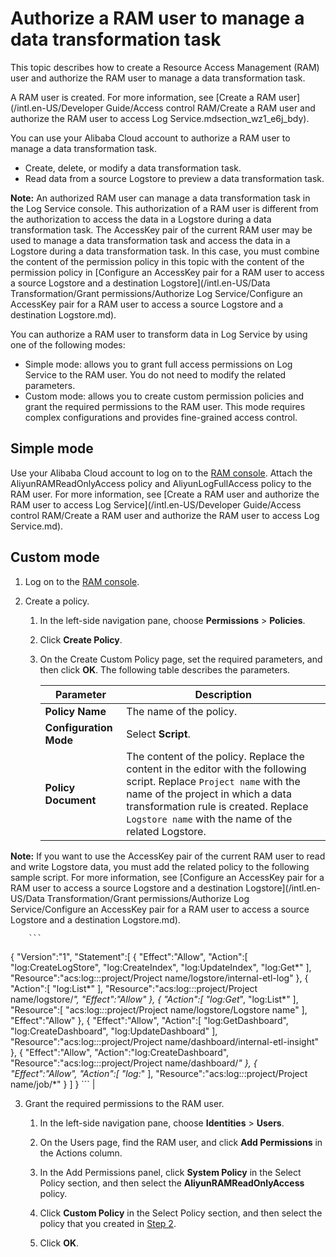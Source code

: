 # Authorize a RAM user to manage a data transformation task

This topic describes how to create a Resource Access Management \(RAM\) user and authorize the RAM user to manage a data transformation task.

A RAM user is created. For more information, see [Create a RAM user](/intl.en-US/Developer Guide/Access control RAM/Create a RAM user and authorize the RAM user to access Log Service.mdsection_wz1_e6j_bdy).

You can use your Alibaba Cloud account to authorize a RAM user to manage a data transformation task.

-   Create, delete, or modify a data transformation task.
-   Read data from a source Logstore to preview a data transformation task.

**Note:** An authorized RAM user can manage a data transformation task in the Log Service console. This authorization of a RAM user is different from the authorization to access the data in a Logstore during a data transformation task. The AccessKey pair of the current RAM user may be used to manage a data transformation task and access the data in a Logstore during a data transformation task. In this case, you must combine the content of the permission policy in this topic with the content of the permission policy in [Configure an AccessKey pair for a RAM user to access a source Logstore and a destination Logstore](/intl.en-US/Data Transformation/Grant permissions/Authorize Log Service/Configure an AccessKey pair for a RAM user to access a source Logstore and a destination
         Logstore.md).

You can authorize a RAM user to transform data in Log Service by using one of the following modes:

-   Simple mode: allows you to grant full access permissions on Log Service to the RAM user. You do not need to modify the related parameters.
-   Custom mode: allows you to create custom permission policies and grant the required permissions to the RAM user. This mode requires complex configurations and provides fine-grained access control.

## Simple mode

Use your Alibaba Cloud account to log on to the [RAM console](https://ram.console.aliyun.com/). Attach the AliyunRAMReadOnlyAccess policy and AliyunLogFullAccess policy to the RAM user. For more information, see [Create a RAM user and authorize the RAM user to access Log Service](/intl.en-US/Developer Guide/Access control RAM/Create a RAM user and authorize the RAM user to access Log Service.md).

## Custom mode

1.  Log on to the [RAM console](https://ram.console.aliyun.com/).

2.  Create a policy.

    1.  In the left-side navigation pane, choose **Permissions** \> **Policies**.

    2.  Click **Create Policy**.

    3.  On the Create Custom Policy page, set the required parameters, and then click **OK**. The following table describes the parameters.

        |Parameter|Description|
        |---------|-----------|
        |**Policy Name**|The name of the policy.|
        |**Configuration Mode**|Select **Script**.|
        |**Policy Document**|The content of the policy. Replace the content in the editor with the following script. Replace `Project name` with the name of the project in which a data transformation rule is created. Replace `Logstore name` with the name of the related Logstore.

**Note:** If you want to use the AccessKey pair of the current RAM user to read and write Logstore data, you must add the related policy to the following sample script. For more information, see [Configure an AccessKey pair for a RAM user to access a source Logstore and a destination Logstore](/intl.en-US/Data Transformation/Grant permissions/Authorize Log Service/Configure an AccessKey pair for a RAM user to access a source Logstore and a destination
         Logstore.md).

        ```
{
    "Version":"1",
    "Statement":[
        {
            "Effect":"Allow",
            "Action":[
                "log:CreateLogStore",
                "log:CreateIndex",
                "log:UpdateIndex",
                "log:Get*"
            ],
            "Resource":"acs:log:*:*:project/Project name/logstore/internal-etl-log"
        },
        {
            "Action":[
                "log:List*"
            ],
            "Resource":"acs:log:*:*:project/Project name/logstore/*",
            "Effect":"Allow"
        },
        {
            "Action":[
                "log:Get*",
                "log:List*"
            ],
            "Resource":[
                "acs:log:*:*:project/Project name/logstore/Logstore name"
            ],
            "Effect":"Allow"
        },
        {
            "Effect":"Allow",
            "Action":[
                "log:GetDashboard",
                "log:CreateDashboard",
                "log:UpdateDashboard"
            ],
            "Resource":"acs:log:*:*:project/Project name/dashboard/internal-etl-insight"
        },
        {
            "Effect":"Allow",
            "Action":"log:CreateDashboard",
            "Resource":"acs:log:*:*:project/Project name/dashboard/*"
        },
        {
            "Effect":"Allow",
            "Action":[
                "log:*"
            ],
            "Resource":"acs:log:*:*:project/Project name/job/*"
        }
    ]
}
        ``` |

3.  Grant the required permissions to the RAM user.

    1.  In the left-side navigation pane, choose **Identities** \> **Users**.

    2.  On the Users page, find the RAM user, and click **Add Permissions** in the Actions column.

    3.  In the Add Permissions panel, click **System Policy** in the Select Policy section, and then select the **AliyunRAMReadOnlyAccess** policy.

    4.  Click **Custom Policy** in the Select Policy section, and then select the policy that you created in [Step 2](#step_ztk_st8_z2e).

    5.  Click **OK**.


